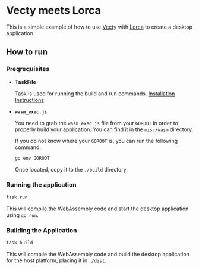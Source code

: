 # Vecty meets Lorca

This is a simple example of how to use [Vecty](https://github.com/gopherjs/vecty) with [Lorca](https://github.com/zserge/lorca) to create a desktop application.

## How to run

### Preqrequisites

- **TaskFile**

  Task is used for running the build and run commands.
  [Installation Instructions](https://taskfile.dev/installation/)

- **`wasm_exec.js`**

  You need to grab the `wasm_exec.js` file from your `GOROOT` in order to properly build your application. You can find it in the `misc/wasm` directory.

  If you do not know where your `GOROOT` is, you can run the following command:

  ```bash
  go env GOROOT
  ```
  
  Once located, copy it to the `./build` directory.

### Running the application

```bash
task run
```

This will compile the WebAssembly code and start the desktop application using `go run`.

### Building the Application

```bash
task build
```

This will compile the WebAssembly code and build the desktop application for the host platform, placing it in `./dist`.